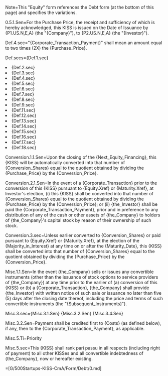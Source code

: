 Note=This "Equity" form references the Debt form (at the bottom of this page) and specifies the variations.

0.5.1.Sen=For the Purchase Price, the receipt and sufficiency of which is hereby acknowledged, this KISS is issued on the Date of Issuance by {P1.US.N,E,A} (the "{Company}"), to {P2.US.N,E,A} (the "{Investor}").

Def.4.sec="{Corporate_Transaction_Payment}" shall mean an amount equal to two times (2X) the {Purchase_Price}.

Def.secs={Def.1.sec}<li>{Def.2.sec}<li>{Def.3.sec}<li>{Def.4.sec}<li>{Def.5.sec}<li>{Def.6.sec}<li>{Def.7.sec}<li>{Def.8.sec}<li>{Def.9.sec}<li>{Def.11.sec}<li>{Def.12.sec}<li>{Def.13.sec}<li>{Def.14.sec}<li>{Def.15.sec}<li>{Def.16.sec}<li>{Def.17.sec}<li>{Def.18.sec}

Conversion.1.1.Sen=Upon the closing of the {Next_Equity_Financing}, this {KISS} will be automatically converted into that number of {Conversion_Shares} equal to the quotient obtained by dividing the {Purchase_Price} by the {Conversion_Price}.

Conversion.2.1.Sen=In the event of a {Corporate_Transaction} prior to the conversion of this {KISS} pursuant to {Equity.Xref} or {Maturity.Xref}, at Investor's election, (i) this {KISS} shall be converted into that number of {Conversion_Shares} equal to the quotient obtained by dividing the {Purchase_Price} by the {Conversion_Price}; or (ii) {the_Investor} shall be paid the {Corporate_Transaction_Payment}, prior and in preference to any distribution of any of the cash or other assets of {the_Company} to holders of {the_Company}'s capital stock by reason of their ownership of such stock.

Conversion.3.sec=Unless earlier converted to {Conversion_Shares} or paid pursuant to {Equity.Xref} or {Maturity.Xref}, at the election of the {Majority_in_Interest} at any time on or after the {Maturity_Date}, this {KISS} shall be converted into that number of {Conversion_Shares} equal to the quotient obtained by dividing the {Purchase_Price} by the {Conversion_Price}.


Misc.1.1.Sen=In the event {the_Company} sells or issues any convertible instruments (other than the issuance of stock options to service providers of {the_Company}) at any time prior to the earlier of (a) conversion of this {KISS} or (b) a {Corporate_Transaction}, {the_Company} shall provide {the_Investor} with written notice of such sale or issuance no later than five (5) days after the closing date thereof, including the price and terms of such convertible instruments (the "{Subsequent_Instruments}").

Misc.3.sec={Misc.3.1.Sen} {Misc.3.2.Sen} {Misc.3.4.Sen}

Misc.3.2.Sen=Payment shall be credited first to {Costs} (as defined below), if any, then to the {Corporate_Transaction_Payment}, as applicable.

Misc.5.Ti=Priority

Misc.5.sec=This {KISS} shall rank pari passu in all respects (including right of payment) to all other KISSes and all convertible indebtedness of {the_Company}, now or hereafter existing.
  
=[G/500Startups-KISS-CmA/Form/Debt/0.md]

